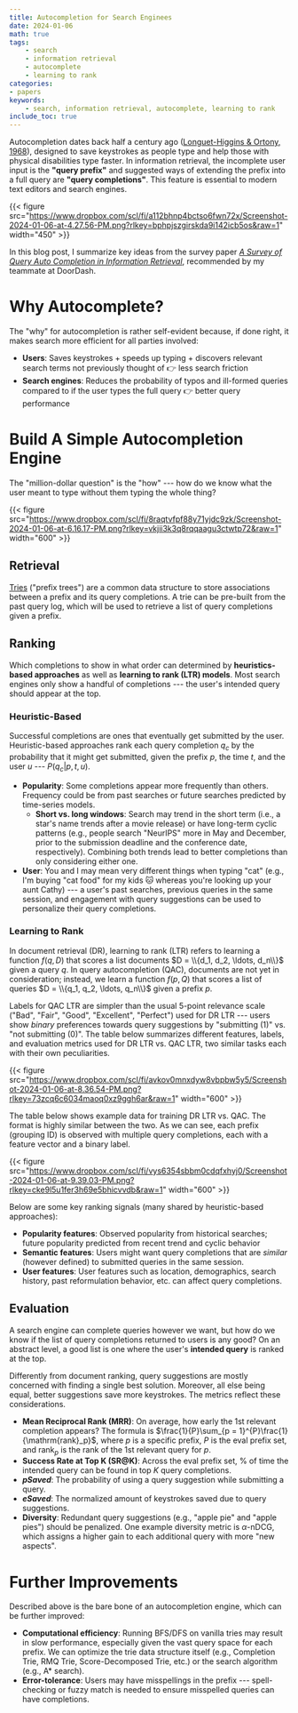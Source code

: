 ```yaml
---
title: Autocompletion for Search Enginees
date: 2024-01-06
math: true
tags:
    - search
    - information retrieval
    - autocomplete
    - learning to rank
categories:
- papers
keywords:
    - search, information retrieval, autocomplete, learning to rank
include_toc: true
---
```


Autocompletion dates back half a century ago ([Longuet-Higgins & Ortony, 1968](https://www.doc.ic.ac.uk/~shm/MI/mi3.html)), designed to save keystrokes as people type and help those with physical disabilities type faster. In information retrieval, the incomplete user input is the **"query prefix"** and suggested ways of extending the prefix into a full query are **"query completions"**. This feature is essential to modern text editors and search engines.

{{< figure src="https://www.dropbox.com/scl/fi/a112bhnp4bctso6fwn72x/Screenshot-2024-01-06-at-4.27.56-PM.png?rlkey=bphpjszgirskda9i142icb5os&raw=1" width="450" >}}


In this blog post, I summarize key ideas from the survey paper [*A Survey of Query Auto Completion in Information Retrieval*](https://www.nowpublishers.com/article/Details/INR-055), recommended by my teammate at DoorDash. 

# Why Autocomplete?
The "why" for autocompletion is rather self-evident because, if done right, it makes search more efficient for all parties involved: 

- **Users**: Saves keystrokes + speeds up typing + discovers relevant search terms not previously thought of 👉 less search friction
- **Search engines**: Reduces the probability of typos and ill-formed queries compared to if the user types the full query 👉 better query performance

# Build A Simple Autocompletion Engine

The "million-dollar question" is the "how" --- how do we know what the user meant to type without them typing the whole thing? 

{{< figure src="https://www.dropbox.com/scl/fi/8raqtvfpf88y71yjdc9zk/Screenshot-2024-01-06-at-6.16.17-PM.png?rlkey=vkjii3k3q8rqqaagu3ctwtp72&raw=1" width="600" >}}

## Retrieval
[Tries](https://en.wikipedia.org/wiki/Trie) ("prefix trees") are a common data structure to store associations between a prefix and its query completions. A trie can be pre-built from the past query log, which will be used to retrieve a list of query completions given a prefix. 


## Ranking
Which completions to show in what order can determined by **heuristics-based approaches** as well as **learning to rank (LTR) models**. Most search engines only show a handful of completions --- the user's intended query should appear at the top.

### Heuristic-Based
Successful completions are ones that eventually get submitted by the user. Heuristic-based approaches rank each query completion $q_c$ by the probability that it might get submitted, given the prefix $p$, the time $t$, and the user $u$ --- $P(q_c | p, t, u)$.

- **Popularity**: Some completions appear more frequently than others. Frequency could be from past searches or future searches predicted by time-series models.
    - **Short vs. long windows**: Search may trend in the short term (i.e., a star's name trends after a movie release) or have long-term cyclic patterns (e.g., people search "NeurIPS" more in May and December, prior to the submission deadline and the conference date, respectively). Combining both trends lead to better completions than only considering either one. 
- **User**: You and I may mean very different things when typing "cat" (e.g., I'm buying "cat food" for my kids 🐱 whereas you're looking up your aunt Cathy) --- a user's past searches, previous queries in the same session, and engagement with query suggestions can be used to personalize their query completions.


### Learning to Rank
In document retrieval (DR), learning to rank (LTR) refers to learning a function $f(q, D)$ that scores a list documents $D = \\{d_1, d_2, \ldots, d_n\\}$ given a query $q$. In query autocompletion (QAC), documents are not yet in consideration; instead, we learn a function $f(p, Q)$ that scores a list of queries $D = \\{q_1, q_2, \ldots, q_n\\}$ given a prefix $p$.

Labels for QAC LTR are simpler than the usual 5-point relevance scale ("Bad", "Fair", "Good", "Excellent", "Perfect") used for DR LTR --- users show *binary* preferences towards query suggestions by "submitting (1)" vs. "not submitting (0)". The table below summarizes different features, labels, and evaluation metrics used for DR LTR vs. QAC LTR, two similar tasks each with their own peculiarities.

{{< figure src="https://www.dropbox.com/scl/fi/avkov0mnxdyw8vbpbw5y5/Screenshot-2024-01-06-at-8.36.54-PM.png?rlkey=73zcq6c6034maoq0xz9ggh6ar&raw=1" width="600" >}}

The table below shows example data for training DR LTR vs. QAC. The format is highly similar between the two. As we can see, each prefix (grouping ID) is observed with multiple query completions, each with a feature vector and a binary label.

{{< figure src="https://www.dropbox.com/scl/fi/vys6354sbbm0cdqfxhyj0/Screenshot-2024-01-06-at-9.39.03-PM.png?rlkey=cke9l5u1fer3h69e5bhicvvdb&raw=1" width="600" >}}



Below are some key ranking signals (many shared by heuristic-based approaches):
- **Popularity features**: Observed popularity from historical searches; future popularity predicted from recent trend and cyclic behavior
- **Semantic features**: Users might want query completions that are *similar* (however defined) to submitted queries in the same session. 
- **User features**: User features such as location, demographics, search history, past reformulation behavior, etc. can affect query completions.


## Evaluation
A search engine can complete queries however we want, but how do we know if the list of query completions returned to users is any good? On an abstract level, a good list is one where the user's **intended query** is ranked at the top. 

Differently from document ranking, query suggestions are mostly concerned with finding a single best solution. Moreover, all else being equal, better suggestions save more keystrokes. The metrics reflect these considerations.

- **Mean Reciprocal Rank (MRR)**: On average, how early the 1st relevant completion appears? The formula is $\frac{1}{P}\sum_{p = 1}^{P}\frac{1}{\mathrm{rank}_p}$, where $p$ is a specific prefix, $P$ is the eval prefix set, and $\mathrm{rank}_p$ is the rank of the 1st relevant query for $p$.
- **Success Rate at Top K (SR@K)**: Across the eval prefix set, \% of time the intended query can be found in top $K$ query completions.
- **_pSaved_**: The probability of using a query suggestion while submitting a query.
- **_eSaved_**: The normalized amount of keystrokes saved due to query suggestions.
- **Diversity**: Redundant query suggestions (e.g., "apple pie" and "apple pies") should be penalized. One example diversity metric is $\alpha$-nDCG, which assigns a higher gain to each additional query with more "new aspects".

# Further Improvements
Described above is the bare bone of an autocompletion engine, which can be further improved:
- **Computational efficiency**: Running BFS/DFS on vanilla tries may result in slow performance, especially given the vast query space for each prefix. We can optimize the trie data structure itself (e.g., Completion Trie, RMQ Trie, Score-Decomposed Trie, etc.) or the search algorithm (e.g., A* search).
- **Error-tolerance**: Users may have misspellings in the prefix --- spell-checking or fuzzy match is needed to ensure misspelled queries can have completions.